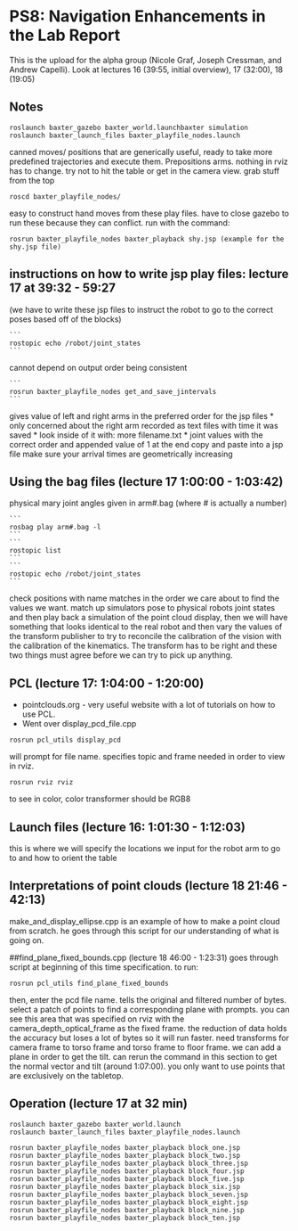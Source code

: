 # PS8: Navigation Enhancements in the Lab Report
This is the upload for the alpha group (Nicole Graf, Joseph Cressman, and Andrew Capelli).
Look at lectures 16 (39:55, initial overview), 17 (32:00), 18 (19:05)

## Notes 
```
roslaunch baxter_gazebo baxter_world.launchbaxter simulation
roslaunch baxter_launch_files baxter_playfile_nodes.launch 
```
canned moves/ positions that are generically useful, ready to take more predefined trajectories 		and execute them. Prepositions arms. nothing in rviz has to change. try not to hit the table or 		get in the camera view. grab stuff from the top

```
roscd baxter_playfile_nodes/ 
```
easy to construct hand moves from these play files. have to close gazebo to run these because 	they can conflict. run with the command:
```
rosrun baxter_playfile_nodes baxter_playback shy.jsp (example for the shy.jsp file)
```

## instructions on how to write jsp play files: lecture 17 at 39:32 - 59:27
(we have to write these jsp files to instruct the robot to go to the correct poses based off of the blocks)

	```
	rostopic echo /robot/joint_states
	```
	
cannot depend on output order being consistent

	```
	rosrun baxter_playfile_nodes get_and_save_jintervals
	```
	
gives value of left and right arms in the preferred order for the jsp files
	* only concerned about the right arm
recorded as text files with time it was saved
	* look inside of it with: more filename.txt
	  * joint values with the correct order and appended value of 1 at the end
copy and paste into a jsp file
make sure your arrival times are geometrically increasing
			
## Using the bag files (lecture 17 1:00:00 - 1:03:42)
physical mary joint angles given in arm#.bag (where # is actually a number)

	```
	rosbag play arm#.bag -l
	```
	```
	rostopic list
	```
	```
	rostopic echo /robot/joint_states
	```
	
check positions with name matches in the order we care about to find the values we want. 
match up simulators pose to physical robots joint states and then play back a simulation of 		the point cloud display, then we will have something that looks identical to the real robot 			and 	then 	vary the values of the transform publisher	to try to reconcile the calibration of 			the vision 	with the calibration of the kinematics.  The transform has to be right and these 			two things must agree before we can try to pick up anything.
			
## PCL (lecture 17: 1:04:00 - 1:20:00)
- pointclouds.org - very useful website with a lot of tutorials on how to use PCL.
- Went over display_pcd_file.cpp
```
rosrun pcl_utils display_pcd 
```
will prompt for file name. specifies topic and frame needed in order to view in rviz.
```
rosrun rviz rviz
```
to see in color, color transformer should be RGB8

## Launch files (lecture 16: 1:01:30 - 1:12:03)
this is where we will specify the locations we input for the robot arm to go to and how to orient the table

## Interpretations of point clouds (lecture 18 21:46 - 42:13)
make_and_display_ellipse.cpp is an example of how to make a point cloud from scratch. he goes through this script for our understanding of what is going on.

##find_plane_fixed_bounds.cpp (lecture 18 46:00 - 1:23:31)
goes through script at beginning of this time specification. to run:

```
rosrun pcl_utils find_plane_fixed_bounds
```

then, enter the pcd file name. tells the original and filtered number of bytes. select a patch of points to find a corresponding plane with prompts. you can see this area that was specified on rviz with the camera_depth_optical_frame as the fixed frame. the reduction of data holds the accuracy but loses a lot of bytes so it will run faster. need transforms for camera frame to torso frame and torso frame to floor frame. we can add a plane in order to get the tilt. can rerun the command in this section to get the normal vector and tilt (around 1:07:00). you only want to use points that are exclusively on the tabletop. 

## Operation (lecture 17 at 32 min) 
```
roslaunch baxter_gazebo baxter_world.launch 
roslaunch baxter_launch_files baxter_playfile_nodes.launch 
```
```
rosrun baxter_playfile_nodes baxter_playback block_one.jsp
rosrun baxter_playfile_nodes baxter_playback block_two.jsp
rosrun baxter_playfile_nodes baxter_playback block_three.jsp
rosrun baxter_playfile_nodes baxter_playback block_four.jsp
rosrun baxter_playfile_nodes baxter_playback block_five.jsp
rosrun baxter_playfile_nodes baxter_playback block_six.jsp
rosrun baxter_playfile_nodes baxter_playback block_seven.jsp
rosrun baxter_playfile_nodes baxter_playback block_eight.jsp
rosrun baxter_playfile_nodes baxter_playback block_nine.jsp
rosrun baxter_playfile_nodes baxter_playback block_ten.jsp
```

